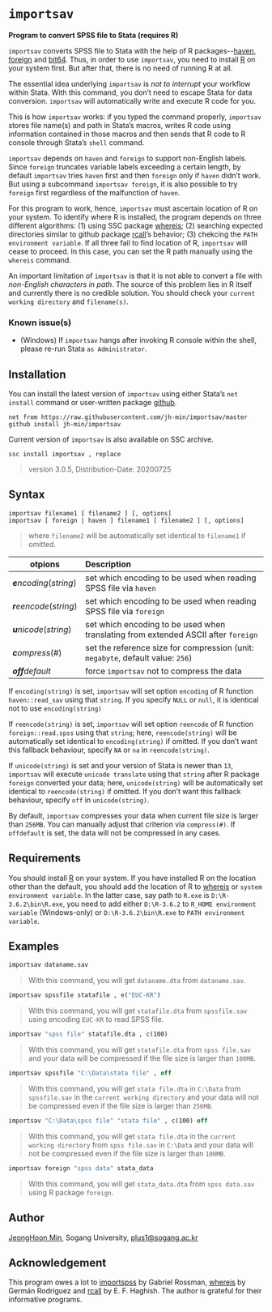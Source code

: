 # `importsav`

**Program to convert SPSS file to Stata (requires R)**

`importsav` converts SPSS file to Stata with the help of R packages--[haven][1], [foreign][2] and [bit64][9]. Thus, in order to use `importsav`, you need to install [R][3] on your system first. But after that, there is no need of running R at all.

[1]: <https://www.rdocumentation.org/packages/haven/versions/2.2.0>
[2]: <https://www.rdocumentation.org/packages/foreign/versions/0.8-72>
[3]: <https://cran.r-project.org/>
[9]: <https://www.rdocumentation.org/packages/bit64>

The essential idea underlying `importsav` is *not to interrupt* your workflow within Stata. With this command, you don’t need to escape Stata for data conversion. `importsav` will automatically write and execute R code for you.

This is how `importsav` works: if you typed the command properly, `importsav` stores file name(s) and path in Stata’s macros, writes R code using information contained in those macros and then sends that R code to R console through Stata’s `shell` command.

`importsav` depends on `haven` and `foreign` to support non-English labels. Since `foreign` truncates variable labels exceeding a certain length, by default `importsav` tries `haven` first and then `foreign` only if `haven` didn’t work. But using a subcommand `importsav foreign`, it is also possible to try `foreign` first regardless of the malfunction of `haven`.

For this program to work, hence, `importsav` must ascertain location of R on your system. To identify where R is installed, the program depends on three different algorithms: (1) using SSC package [whereis][4]; (2) searching expected directories similar to github package [rcall][5]’s behavior; (3) chekcing the `PATH environment variable`. If all three fail to find location of R, `importsav` will cease to proceed. In this case, you can set the R path manually using the `whereis` command.

[4]: <https://ideas.repec.org/c/boc/bocode/s458303.html>
[5]: <https://github.com/haghish/rcall/>

An important limitation of `importsav` is that it is not able to convert a file with *non-English characters in path*. The source of this problem lies in R itself and currently there is no credible solution. You should check your `current working directory` and `filename(s)`.

### Known issue(s)

- (Windows) If `importsav` hangs after invoking R console within the shell, please re-run Stata `as Administrator`.


## Installation

You can install the latest version of `importsav` using either Stata’s `net install` command or user-written package [github][8].
```
net from https://raw.githubusercontent.com/jh-min/importsav/master
github install jh-min/importsav
```

<!-- Current version of `importsav` is *not* available on SSC archive yet, it will be soon updated. -->

Current version of `importsav` is also available on SSC archive.
```
ssc install importsav , replace
```
> version 3.0.5, Distribution-Date: 20200725

[8]: <https://github.com/haghish/github>


## Syntax

```
importsav filename1 [ filename2 ] [, options]
importsav [ foreign | haven ] filename1 [ filename2 ] [, options]
```
> where `filename2` will be automatically set identical to `filename1` if omitted.

otpions | Description
---|:---
***e****ncoding*(*string*) | set which encoding to be used when reading SPSS file via `haven`
***r****eencode*(*string*) | set which encoding to be used when reading SPSS file via `foreign`
***u****nicode*(*string*) | set which encoding to be used when translating from extended ASCII after `foreign`
***c****ompress*(#) | set the reference size for compression (unit: `megabyte`, default value: `256`)
***off****default* | force `importsav` not to compress the data

If `encoding(string)` is set, `importsav` will set option `encoding` of R function `haven::read_sav` using that `string`. If you specify `NULL` or `null`, it is identical not to use `encoding(string)`

If `reencode(string)` is set, `importsav` will set option `reencode` of R function `foreign::read.spss` using that `string`; here, `reencode(string)` will be automatically set identical to `encoding(string)` if omitted. If you don’t want this fallback behaviour, specify `NA` or `na` in `reencode(string)`.

If `unicode(string)` is set and your version of Stata is newer than `13`, `importsav` will execute `unicode translate` using that `string` after R package `foreign` converted your data; here, `unicode(string)` will be automatically set identical to `reencode(string)` if omitted. If you don’t want this fallback behaviour, specify `off` in `unicode(string)`.

By default, `importsav` compresses your data when current file size is larger than `256MB`. You can manually adjust that criterion via `compress(#)`. If `offdefault` is set, the data will not be compressed in any cases.


## Requirements

You should install [R][3] on your system. If you have installed R on the location other than the default, you should add the location of R to [whereis][4] or `system environment variable`. In the latter case, say path to `R.exe` is `D:\R-3.6.2\bin\R.exe`, you need to add either `D:\R-3.6.2` to `R_HOME environment variable` (Windows-only) or `D:\R-3.6.2\bin\R.exe` to `PATH environment variable`.


## Examples

```stata
importsav dataname.sav
```

> With this command, you will get `dataname.dta` from `dataname.sav`.

```stata
importsav spssfile statafile , e("EUC-KR")
```

> With this command, you will get `statafile.dta` from `spssfile.sav` using encoding `EUC-KR` to read SPSS file.

```stata
importsav "spss file" statafile.dta , c(100)
```

> With this command, you will get `statafile.dta` from `spss file.sav` and your data will be compressed if the file size is larger than `100MB`.

```stata
importsav spssfile "C:\Data\stata file" , off
```

> With this command, you will get `stata file.dta` in `C:\Data` from `spssfile.sav` in the `current working directory` and your data will not be compressed even if the file size is larger than `256MB`.

```stata
importsav "C:\Data\spss file" "stata file" , c(100) off
```

> With this command, you will get `stata file.dta` in the `current working directory` from `spss file.sav` in `C:\Data` and your data will not be compressed even if the file size is larger than `100MB`.

```stata
importsav foreign "spss data" stata_data
```

> With this command, you will get `stata_data.dta` from `spss data.sav` using R package `foreign`.


## Author

[JeongHoon Min][7], Sogang University, plus1@sogang.ac.kr

[7]: <https://jhmin.weebly.com>


## Acknowledgement

This program owes a lot to [importspss][6] by Gabriel Rossman, [whereis][4] by Germán Rodríguez and [rcall][5] by E. F. Haghish. The author is grateful for their informative programs.

[6]: <https://codeandculture.wordpress.com/2010/06/29/importspss-ado-requires-r/>
